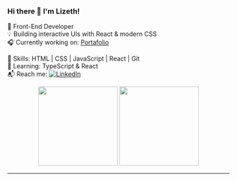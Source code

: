 ### Hi there 👋 I'm Lizeth!

🎯 Front-End Developer  
💡 Building interactive UIs with React & modern CSS  
🎧 Currently working on: [Portafolio](#)

🚀 Skills: HTML | CSS | JavaScript | React | Git  
🧠 Learning: TypeScript & React  
📬 Reach me: 
[![LinkedIn](https://img.shields.io/badge/LinkedIn-%230077B5.svg?logo=linkedin&logoColor=white)](https://www.linkedin.com/in/lizeth-estrada-gallardo/)

<div align="center">
  <img height="180em" src="https://github-readme-stats.vercel.app/api?username=linyeg&show_icons=true&theme=tokyonight&include_all_commits=true&count_private=true"/>
  <img height="180em" src="https://github-readme-stats.vercel.app/api/top-langs/?username=linyeg&layout=compact&langs_count=7&theme=tokyonight"/>
</div>

---




